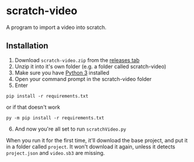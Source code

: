 # scratch-video
A program to import a video into scratch.

## Installation

1. Download `scratch-video.zip` from the [releases tab](https://github.com/ego-lay-atman-bay/scratch-video/releases)
2. Unzip it into it's own folder (e.g. a folder called scratch-video)
3. Make sure you have [Python 3](https://www.python.org/downloads/) installed
4. Open your command prompt in the scratch-video folder
5. Enter
```
pip install -r requirements.txt
```
or if that doesn't work 
```
py -m pip install -r requirements.txt
```
6. And now you're all set to run `scratchVideo.py`

When you run it for the first time, it'll download the base project, and put it in a folder called `project`. It won't download it again, unless it detects `project.json` and `video.sb3` are missing.